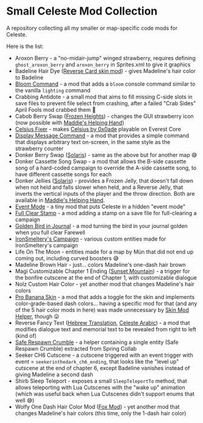 # Small Celeste Mod Collection

A repository collecting all my smaller or map-specific code mods for Celeste.

Here is the list:
- Aroxon Berry - a "no-midair-jump" winged strawberry, requires defining `ghost_aroxon_berry` and `aroxon_berry` in Sprites.xml to give it graphics
- Badeline Hair Dye ([Reverse Card skin mod](https://gamebanana.com/mods/251787)) - gives Madeline's hair color to Badeline
- [Bloom Command](https://gamebanana.com/mods/53703) - a mod that adds a `bloom` console command similar to the vanilla `lighting` command
- Crabbing Antidote - a small mod that aims to fill missing C-side slots in save files to prevent file select from crashing, after a failed "Crab Sides" April Fools mod crabbed them :crab:
- Cabob Berry Swap ([Frozen Heights](https://gamebanana.com/mods/150681)) - changes the GUI strawberry icon (now possible with [Maddie's Helping Hand](https://github.com/EverestAPI/ModResources/wiki/Helping-Hand-Extra-Features#reskinning-strawberries-in-menus))
- [Celsius Fixer](https://gamebanana.com/mods/489392) - makes [Celsius by 0x0ade](https://drive.google.com/open?id=1PJzLFAC_d2ZCBh3Va3h2JNLreCxhkTiU) playable on Everest Core
- [Display Message Command](https://gamebanana.com/mods/421935) - a mod that provides a simple command that displays arbitrary text on-screen, in the same style as the strawberry counter
- Donker Berry Swap ([Solaris](https://gamebanana.com/mods/150559)) - same as the above but for another map :sweat_smile:
- Donker Cassette Song Swap - a mod that allows the B-side cassette song of a hard-coded campaign to override the A-side cassette song, to have different cassette songs for each
- Donker Jellies ([Solaris](https://gamebanana.com/mods/150559)) - provides a Frozen Jelly, that doesn't fall down when not held and falls slower when held, and a Reverse Jelly, that inverts the vertical inputs of the player and the throw direction. Both are available in [Maddie's Helping Hand](https://gamebanana.com/mods/53687).
- [Event Mode](https://gamebanana.com/mods/53674) - a tiny mod that puts Celeste in a hidden "event mode"
- [Full Clear Stamp](https://gamebanana.com/mods/34279) - a mod adding a stamp on a save file for full-clearing a campaign
- [Golden Bird in Journal](https://gamebanana.com/mods/53662) - a mod turning the bird in your journal golden when you full clear Farewell
- [IronSmeltery's Campaign](https://gamebanana.com/mods/150697) - various custom entities made for IronSmeltery's campaign
- Life On The Moon - entities made for a map by Mün that did not end up coming out, including curved boosters :sweat_smile:
- Madeline Brown Hair - just... colors Madeline's one-dash hair brown
- Magi Customizable Chapter 1 Ending ([Sunset Mountain](https://gamebanana.com/mods/150752)) - a trigger for the bonfire cutscene at the end of Chapter 1, with customizable dialogue
- Nolz Custom Hair Color - yet another mod that changes Madeline's hair colors
- [Pro Banana Skin](https://gamebanana.com/mods/251806) - a mod that adds a toggle for the skin and implements color-grade-based dash colors... having a specific mod for that (and any of the 5 hair color mods in here) was made unnecessary by [Skin Mod Helper](https://gamebanana.com/mods/166543), though :stuck_out_tongue:
- Reverse Fancy Text ([Hebrew Translation](https://gamebanana.com/mods/391870), [Celeste Arabic](https://gamebanana.com/mods/495421)) - a mod that modifies dialogue text and memorial text to be revealed from right to left (kind of)
- [Safe Respawn Crumble](https://gamebanana.com/mods/53746) - a helper containing a single entity (Safe Respawn Crumble) extracted from Spring Collab
- Seeker CH6 Cutscene - a cutscene triggered with an event trigger with event = `seekerinthedark_ch6_ending`, that looks like the "level up" cutscene at the end of chapter 6, except Badeline vanishes instead of giving Madeline a second dash
- Shirb Sleep Teleport - exposes a small `SleepTeleportTo` method, that allows teleporting with Lua Cutscenes with the "wake up" animation (which was useful back when Lua Cutscenes didn't support enums that well :sweat_smile:)
- Wolfy One Dash Hair Color Mod ([Fox Mod](https://gamebanana.com/mods/320696)) - yet another mod that changes Madeline's hair colors (this time, only the 1-dash hair color)
